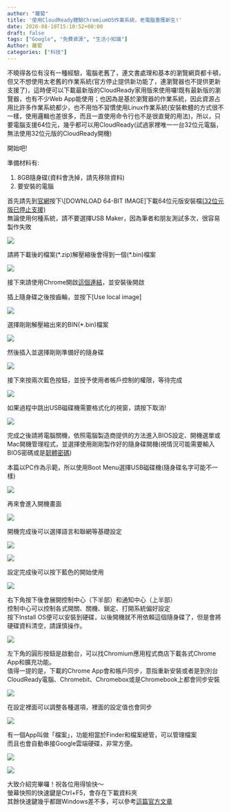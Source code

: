 ```yaml
---
author: "蘿蔔"
title: '使用CloudReady體驗ChromiumOS作業系統，老電腦重獲新生!'
date: 2020-08-10T15:10:52+00:00
draft: false
tags: ["Google", "免費資源", "生活小知識"]
Author: 蘿蔔
categories: ["科技"]
---
```


不曉得各位有沒有一種經驗，電腦老舊了，連文書處理和基本的瀏覽網頁都卡頓，但又不想使用太老舊的作業系統(官方停止提供新功能了，連瀏覽器也不提供更新支援了)，這時便可以下載最新版的CloudReady家用版來使用囉!既有最新版的瀏覽器，也有不少Web App能使用；也因為是基於瀏覽器的作業系統，因此資源占用比許多作業系統都少，也不用怕不習慣使用Linux作業系統(安裝軟體的方式很不一樣，使用邏輯也差很多，而且一直使用命令行也不是很直覺的用法)，所以，只要電腦支援64位元，幾乎都可以用CloudReady(試過家裡唯一一台32位元電腦，無法使用32位元版的CloudReady開機)

開始吧!

準備材料有:

1.  8GB隨身碟(資料會洗掉，請先移除資料)
2.  要安裝的電腦

首先請先到[官網](https://www.neverware.com/freedownload#home-edition-install "https://www.neverware.com/freedownload#home-edition-install")按下\[DOWNLOAD 64-BIT IMAGE\]下載64位元版安裝檔[(32位元版已停止支援)](https://www.neverware.com/blogcontent/2019/7/12/announcement-end-of-support-for-cloudready-home-edition-32bit "https://www.neverware.com/blogcontent/2019/7/12/announcement-end-of-support-for-cloudready-home-edition-32bit")  
無論使用何種系統，請不要選擇USB Maker，因為筆者和朋友測試多次，很容易製作失敗

![](https://static-a1.steveyi.net/media/blog/2020081014045049.png)

請將下載後的檔案(\*.zip)解壓縮後會得到一個(\*.bin)檔案

![](https://static-a1.steveyi.net/media/blog/2020081014081737.png)

接下來請使用Chrome開啟[這個連結](https://chrome.google.com/webstore/detail/chromebook-recovery-utili/jndclpdbaamdhonoechobihbbiimdgai?utm_source=chrome-app-launcher-info-dialog "https://chrome.google.com/webstore/detail/chromebook-recovery-utili/jndclpdbaamdhonoechobihbbiimdgai?utm_source=chrome-app-launcher-info-dialog")，並安裝後開啟

插上隨身碟之後按齒輪，並按下\[Use local image\]

![](https://static-a1.steveyi.net/media/blog/2020081014111649.png)

選擇剛剛解壓縮出來的BIN(\*.bin)檔案

![](https://static-a1.steveyi.net/media/blog/2020081014135411.png)

然後插入並選擇剛剛準備好的隨身碟

![](https://static-a1.steveyi.net/media/blog/2020081014150721.png)

接下來按兩次藍色按鈕，並授予使用者帳戶控制的權限，等待完成

![](https://static-a1.steveyi.net/media/blog/2020081014165917.png)

如果過程中跳出USB磁碟機需要格式化的視窗，請按下取消!

![](https://static-a1.steveyi.net/media/blog/2020081014261042.png)

完成之後請將電腦關機，依照電腦製造商提供的方法進入BIOS設定、開機選單或Mac開機管理程式，並選擇使用剛剛製作好的隨身碟開機(視情況可能需要輸入BIOS密碼或是[韌體密碼](https://support.apple.com/zh-tw/guide/mac-help/mchl126463db/mac "https://support.apple.com/zh-tw/guide/mac-help/mchl126463db/mac"))  
  
本篇以PC作為示範，所以使用Boot Menu選擇USB磁碟機(隨身碟名字可能不一樣)

![](https://static-a1.steveyi.net/media/blog/2020081014475160-scaled.jpg)

再來會進入開機畫面

![](https://static-a1.steveyi.net/media/blog/2020081014493026-scaled.jpg)

開機完成後可以選擇語言和聯網等基礎設定

![](https://static-a1.steveyi.net/media/blog/2020081014502140-scaled.jpg)

![](https://static-a1.steveyi.net/media/blog/2020081014503063.jpg)

設定完成後可以按下藍色的開始使用

![](https://static-a1.steveyi.net/media/blog/2020081014521448.png)

右下角按下後會展開控制中心（下半部）和通知中心（上半部）  
控制中心可以控制各式開關、關機、鎖定、打開系統偏好設定  
按下Install OS便可以安裝到硬碟，以後開機就不用依賴這個隨身碟了，但是會將硬碟資料清空，請謹慎操作。

![](https://static-a1.steveyi.net/media/blog/2020081014532111.png)

左下角的圓形按鈕是啟動台，可以找Chromium應用程式商店下載各式Chrome App和擴充功能。  
值得一提的是，下載的Chrome App會和帳戶同步，意指重新安裝或者是到別台CloudReady電腦、Chromebit、Chromebox或是Chromebook上都會同步安裝

![](https://static-a1.steveyi.net/media/blog/2020081014561142.png)

  
在設定裡面可以調整各種選項，裡面的設定值也會同步

![](https://static-a1.steveyi.net/media/blog/2020081015000930.png)

有一個App叫做「檔案」，功能相當於Finder和檔案總管，可以管理檔案  
而且也會自動串接Google雲端硬碟，非常方便。

![](https://static-a1.steveyi.net/media/blog/2020081015012368.png)

![](https://static-a1.steveyi.net/media/blog/2020081015044386.png)

大致介紹完畢囉！祝各位用得愉快～  
螢幕快照的快速鍵是Ctrl+F5，會存在下載資料夾  
其餘快速鍵幾乎都跟Windows差不多，可以參考[這篇官方文章](https://support.google.com/chromebook/answer/183101?hl=zh-Hant "https://support.google.com/chromebook/answer/183101?hl=zh-Hant")
